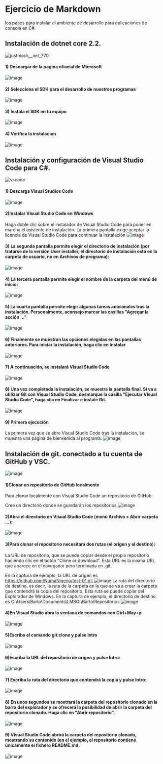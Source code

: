 # Ejercicio de Markdown
los pasos para instalar el ambiente de desarrollo para aplicaciones de consola en C#.

## Instalación de dotnet core 2.2.
![justmock__net_770](https://user-images.githubusercontent.com/60378108/73618093-dad78a80-45d9-11ea-9421-c82b9796e946.png)
#### 1) Descargar de la pagina ofiacial de Microsoft
![image](https://user-images.githubusercontent.com/60378108/73618262-3eae8300-45db-11ea-88d4-515067551f83.png)

#### 2) Selecciona el SDK para el desarrollo de nuestros programas
![image](https://user-images.githubusercontent.com/60378108/73618314-ad8bdc00-45db-11ea-8a10-95039d76383a.png)

#### 3) Instala el SDK en tu equipo
![image](https://user-images.githubusercontent.com/60378108/73618359-1410fa00-45dc-11ea-822f-981b1215f6f8.png)

#### 4) Verifica la instalacion
![image](https://user-images.githubusercontent.com/60378108/73618386-46baf280-45dc-11ea-8af8-398c8534907d.png)




## Instalación y configuración de Visual Studio Code para C#.
![vscode](https://user-images.githubusercontent.com/60378108/73618098-e7f47980-45d9-11ea-817d-1b1af071b03b.png)

#### 1) Descarga Visual Studios Code
![image](https://user-images.githubusercontent.com/60378108/73618436-9d283100-45dc-11ea-9dec-6e47d76f96de.png)

#### 2)Instalar Visual Studio Code en Windows
Haga doble clic sobre el instalador de Visual Studio Code para poner en marcha el asistente de instalación.
La primera pantalla exige aceptar la licencia de Visual Studio Code para continuar la instalación
![image](https://user-images.githubusercontent.com/60378108/73618490-01e38b80-45dd-11ea-9e0b-d139bf4bb072.png)

#### 3) La segunda pantalla permite elegir el directorio de instalación (por tratarse de la versión User installer, el directorio de instalación está en la carpeta de usuario, no en Archivos de programa):
![image](https://user-images.githubusercontent.com/60378108/73618499-1758b580-45dd-11ea-8ea2-7fc42b162027.png)

#### 4) La tercera pantalla permite elegir el nombre de la carpeta del menú de inicio:
![image](https://user-images.githubusercontent.com/60378108/73618536-3ce5bf00-45dd-11ea-9cf1-c2b52978f602.png)

#### 5) La cuarta pantalla permite elegir algunas tareas adicionales tras la instalación. Personalmente, aconsejo marcar las casillas "Agregar la acción ..."
![image](https://user-images.githubusercontent.com/60378108/73618547-55ee7000-45dd-11ea-879d-68dbe83e933c.png)

#### 6) Finalmente se muestran las opciones elegidas en las pantallas anteriores. Para iniciar la instalación, haga clic en Instalar
![image](https://user-images.githubusercontent.com/60378108/73618563-6b639a00-45dd-11ea-9df0-c6e8264acc26.png)

#### 7) A continuación, se instalará Visual Studio Code
![image](https://user-images.githubusercontent.com/60378108/73618623-bf6e7e80-45dd-11ea-9c31-7c7bdf72d933.png)

#### 8) Una vez completada la instalación, se muestra la pantalla final. Si va a utilizar Git con Visual Studio Code, desmarque la casilla "Ejecutar Visual Studio Code", haga clic en Finalizar e instale Git.
![image](https://user-images.githubusercontent.com/60378108/73618636-d90fc600-45dd-11ea-959c-7a3e9d8832fa.png)

#### 9) Primera ejecución
La primera vez que se abre Visual Studio Code tras la instalación, se muestra una página de bienvenida al programa:
![image](https://user-images.githubusercontent.com/60378108/73618656-f3e23a80-45dd-11ea-9168-73e881d23507.png)



## Instalación de git. conectado a tu cuenta de GitHub y VSC.
![image](https://user-images.githubusercontent.com/60378108/73618684-3dcb2080-45de-11ea-8c39-5e12dccfc0eb.png)

#### 1)Clonar un repositorio de GitHub localmente
Para clonar localmente con Visual Studio Code un repositorio de GitHub:

Cree un directorio donde se guardarán los repositorios
![image](https://user-images.githubusercontent.com/60378108/73618814-09a42f80-45df-11ea-9d5b-05b05bb716a3.png)

#### 2)Abra el directorio en Visual Studio Code (menú Archivo > Abrir carpeta ...):
![image](https://user-images.githubusercontent.com/60378108/73618828-1de82c80-45df-11ea-906d-f91d0e100e73.png)

#### 3)Para clonar el repositorio necesitará dos rutas (el origen y el destino):
La URL de repositorio, que se puede copiar desde el propio repositorio haciendo clic en el botón "Clone or download".
Esta URL es la misma URL que aparece en el navegador pero terminada en .git.

En la captura de ejemplo, la URL de origen es https://github.com/NumaNigerio/test-01.git
![image](https://user-images.githubusercontent.com/60378108/73618905-7ae3e280-45df-11ea-973f-81bd9f0b2017.png)
La ruta del directorio de destino, es decir, la ruta de la carpeta en la que se va a crear la carpeta que contendrá la copia del repositorio. Esta ruta se puede copiar del Explorador de Windows.
En la captura de ejemplo, el directorio de destino es C:\Users\Barto\Documents\LMSGI\Barto\Repositorios
![image](https://user-images.githubusercontent.com/60378108/73618921-94852a00-45df-11ea-90bb-256f1290725e.png)

#### 4)En Visual Studio abra la ventana de comandos con Ctrl+May+p
![image](https://user-images.githubusercontent.com/60378108/73618945-c6968c00-45df-11ea-8047-a18a1699a720.png)

#### 5)Escriba el comando git:clone y pulse Intro
![image](https://user-images.githubusercontent.com/60378108/73618959-dca44c80-45df-11ea-9b4a-052fc09730d1.png)

#### 6)Escriba la URL del repositorio de origen y pulse Intro:
![image](https://user-images.githubusercontent.com/60378108/73618987-065d7380-45e0-11ea-80e0-1398ff8c929c.png)

#### 7) Escriba la ruta del directorio que contendrá la copia y pulse Intro:
![image](https://user-images.githubusercontent.com/60378108/73619017-2725c900-45e0-11ea-90c6-50f918d8ea74.png)

#### 8) En unos segundos se mostrará la carpeta del repositorio clonado en la barra del explorador y se ofrecerá la posibilidad de abrir la carpeta del repositorio clonado. Haga clic en "Abrir repositorio".
![image](https://user-images.githubusercontent.com/60378108/73619032-37d63f00-45e0-11ea-8877-5eb9989bb253.png)

#### 9) Visual Studio Code abrirá la carpeta del repositorio clonado, mostrando su contenido (en el ejemplo, el repositorio contiene únicamente el fichero README.md.
![image](https://user-images.githubusercontent.com/60378108/73619041-4886b500-45e0-11ea-9ccd-ed5e8e3ad442.png)




